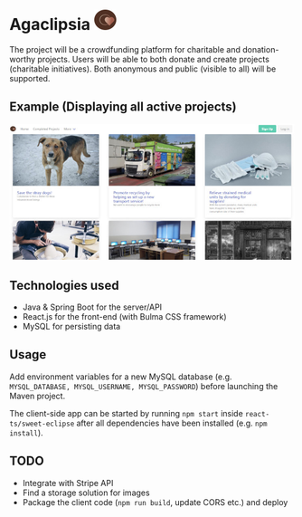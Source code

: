 Agaclipsia ![App-logo](./docs/img/logo.png)
==========

The project will be a crowdfunding platform for charitable and donation-worthy projects.
Users will be able to both donate and create projects (charitable initiatives).
Both anonymous and public (visible to all) will be supported.


Example (Displaying all active projects)
----------------------------------------
![Display all active projects](./docs/img/display_all_projects.jpg)




Technologies used
-----------------

- Java & Spring Boot for the server/API
- React.js for the front-end (with Bulma CSS framework)
- MySQL for persisting data


Usage
-----
Add environment variables for a new MySQL database (e.g. ``MYSQL_DATABASE, MYSQL_USERNAME, MYSQL_PASSWORD``) before launching the Maven project.

The client-side app can be started by running ``npm start`` inside ``react-ts/sweet-eclipse`` after 
all dependencies have been installed (e.g. ``npm install``).

TODO
----
- Integrate with Stripe API
- Find a storage solution for images
- Package the client code (``npm run build``, update CORS etc.) and deploy 
